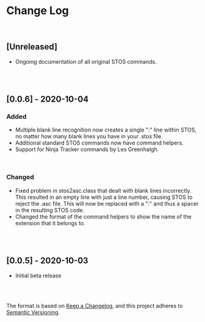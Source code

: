 # Change Log
<br>

## [Unreleased]
- Ongoing documentation of all original STOS commands.
<br>
<br>

## [0.0.6] - 2020-10-04
### Added
- Multiple blank line recognition now creates a single ":" line within STOS, no matter how many blank lines you have in your .stos file.
- Additional standard STOS commands now have command helpers.
- Support for Ninja Tracker commands by Les Greenhalgh.
<br>

### Changed
- Fixed problem in stos2asc.class that dealt with blank lines incorrectly. This resulted in an empty line with just a line number, causing STOS to reject the .asc file. This will now be replaced with a ":" and thus a spacer in the resulting STOS code.
- Changed the format of the command helpers to show the name of the extension that it belongs to.
<br>
<br>

## [0.0.5] - 2020-10-03
- Initial beta release
<br>
<br>

The format is based on [Keep a Changelog](https://keepachangelog.com/en/1.0.0/), and this project adheres to [Semantic Versioning](https://semver.org/spec/v2.0.0.html).